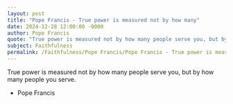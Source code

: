 ```yaml
---
layout: post
title: "Pope Francis - True power is measured not by how many"
date: 2024-12-28 12:00:00 -0000
author: Pope Francis
quote: "True power is measured not by how many people serve you, but by how many people you serve."
subject: Faithfulness
permalink: /Faithfulness/Pope Francis/Pope Francis - True power is measured not by how many
---
```


True power is measured not by how many people serve you, but by how many people you serve.

- Pope Francis

